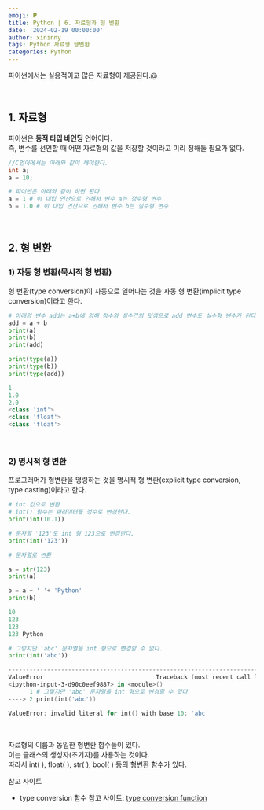 ```yaml
---
emoji: 𝐏
title: Python | 6. 자료형과 형 변환
date: '2024-02-19 00:00:00'
author: xininny
tags: Python 자료형 형변환
categories: Python
---
```


파이썬에서는 실용적이고 많은 자료형이 제공된다.@

<br>

## 1. 자료형

파이썬은 **동적 타입 바인딩** 언어이다.  
즉, 변수를 선언할 때 어떤 자료형의 값을 저장할 것이라고 미리 정해둘 필요가 없다.

```C
//C언어에서는 아래와 같이 해야한다.
int a;
a = 10;
```

```python
# 파이썬은 아래와 같이 하면 된다.
a = 1 # 이 대입 연산으로 인해서 변수 a는 정수형 변수
b = 1.0 # 이 대입 연산으로 인해서 변수 b는 실수형 변수
```

<br>

## 2. 형 변환

### 1) 자동 형 변환(묵시적 형 변환)

형 변환(type conversion)이 자동으로 일어나는 것을 자동 형 변환(implicit type conversion)이라고 한다.

```python
# 아래의 변수 add는 a+b에 의해 정수와 실수간의 덧셈으로 add 변수도 실수형 변수가 된다.
add = a + b
print(a)
print(b)
print(add)

print(type(a))
print(type(b))
print(type(add))
```

```PowerShell
1
1.0
2.0
<class 'int'>
<class 'float'>
<class 'float'>
```

<br>

### 2) 명시적 형 변환

프로그래머가 형변환을 명령하는 것을 명시적 형 변환(explicit type conversion, type casting)이라고 한다.

```python
# int 값으로 변환
# int() 함수는 파라미터를 정수로 변경한다.
print(int(10.1))

# 문자열 '123'도 int 형 123으로 변경한다.
print(int('123'))

# 문자열로 변환

a = str(123)
print(a)

b = a + ' '+ 'Python'
print(b)
```

```PowerShell
10
123
123
123 Python
```

```python
# 그렇지만 'abc' 문자열을 int 형으로 변경할 수 없다.
print(int('abc'))
```

```PowerShell
---------------------------------------------------------------------------
ValueError                                Traceback (most recent call last)
<ipython-input-3-d90c0eef9887> in <module>()
      1 # 그렇지만 'abc' 문자열을 int 형으로 변경할 수 없다.
----> 2 print(int('abc'))

ValueError: invalid literal for int() with base 10: 'abc'
```

<br>

자료형의 이름과 동일한 형변환 함수들이 있다.  
이는 클래스의 생성자(초기자)를 사용하는 것이다.  
따라서 int( ), float( ), str( ), bool( ) 등의 형변환 함수가 있다.

참고 사이트

- type conversion 함수 참고 사이트: <a href="https://intellipaat.com/blog/tutorial/python-tutorial/type-conversion-in-python/" target="_blank"> type conversion function</a>

```toc

```
